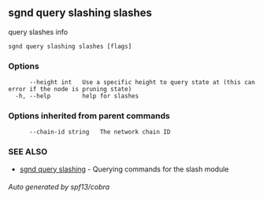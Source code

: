 ## sgnd query slashing slashes

query slashes info

```
sgnd query slashing slashes [flags]
```

### Options

```
      --height int   Use a specific height to query state at (this can error if the node is pruning state)
  -h, --help         help for slashes
```

### Options inherited from parent commands

```
      --chain-id string   The network chain ID
```

### SEE ALSO

* [sgnd query slashing](sgnd_query_slashing.md)	 - Querying commands for the slash module

###### Auto generated by spf13/cobra
